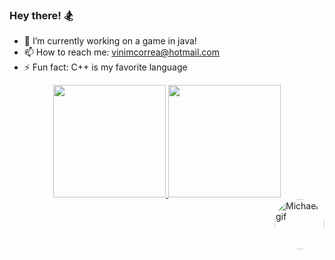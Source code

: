 ### Hey there! 🏂



- 🔭 I’m currently working on a game in java!
- 📫 How to reach me: vinimcorrea@hotmail.com
- ⚡ Fun fact: C++ is my favorite language


<div align="center">
  <a href="https://github.com/rafaballerini">
  <img height="180em" src="https://github-readme-stats.vercel.app/api?username=vinimcorrea&show_icons=true&theme=tokyonight&include_all_commits=true&count_private=true"/>
  <img height="180em" src="https://github-readme-stats.vercel.app/api/top-langs/?username=vinimcorrea&layout=compact&langs_count=7&theme=tokyonight"/>
</div>
  <img align="right" alt="Michael-gif" height="80" style="border-radius:50px;" src="https://media3.giphy.com/media/tlGD7PDy1w8fK/giphy.gif?cid=ecf05e4794909cc70ce1359f6e9f06c1193624a004d4f0b7&rid=giphy.gifwidth=676&height=676">
</div>

